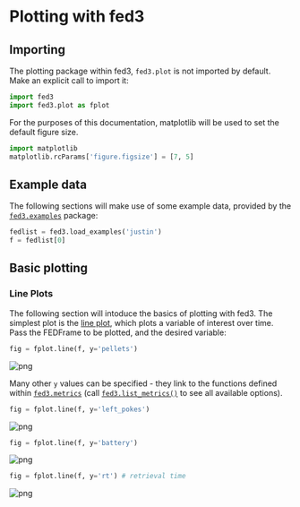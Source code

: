 # Plotting with fed3

## Importing

The plotting package within fed3, `fed3.plot` is not imported by default.  Make an explicit call to import it:


```python
import fed3
import fed3.plot as fplot
```

For the purposes of this documentation, matplotlib will be used to set the default figure size.


```python
import matplotlib
matplotlib.rcParams['figure.figsize'] = [7, 5]
```

## Example data

The following sections will make use of some example data, provided by the [`fed3.examples`](https://earnestt1234.github.io/fed3/fed3/examples/index.html) package:


```python
fedlist = fed3.load_examples('justin')
f = fedlist[0]
```

## Basic plotting

### Line Plots

The following section will intoduce the basics of plotting with fed3.  The simplest plot is the [line plot](https://earnestt1234.github.io/fed3/fed3/plot/simple.html#fed3.plot.simple.line), which plots a variable of interest over time.  Pass the FEDFrame to be plotted, and the desired variable:


```python
fig = fplot.line(f, y='pellets')
```


    
![png](https://raw.githubusercontent.com/earnestt1234/fed3/plots_docs/img/plots_getting_started/plots_getting_started_8_0.png)
    


Many other `y` values can be specified - they link to the functions defined within [`fed3.metrics`](https://earnestt1234.github.io/fed3/fed3/metrics/index.html) (call [`fed3.list_metrics()`](https://earnestt1234.github.io/fed3/fed3/index.html#fed3.list_metrics) to see all available options).


```python
fig = fplot.line(f, y='left_pokes')
```


    
![png](https://raw.githubusercontent.com/earnestt1234/fed3/plots_docs/img/plots_getting_started/plots_getting_started_10_0.png)
    



```python
fig = fplot.line(f, y='battery')
```


    
![png](https://raw.githubusercontent.com/earnestt1234/fed3/plots_docs/img/plots_getting_started/plots_getting_started_11_0.png)
    



```python
fig = fplot.line(f, y='rt') # retrieval time
```


    
![png](https://raw.githubusercontent.com/earnestt1234/fed3/plots_docs/img/plots_getting_started/plots_getting_started_12_0.png)
    

